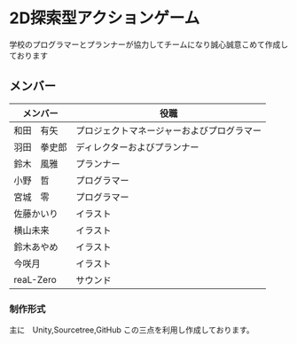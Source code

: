 # 2D探索型アクションゲーム
学校のプログラマーとプランナーが協力してチームになり誠心誠意こめて作成しております

## メンバー
|  メンバー  |  役職  |
| ---- | ---- |
| 和田　有矢  |  プロジェクトマネージャーおよびプログラマー  |
| 羽田　拳史郎  |  ディレクターおよびプランナー  |
|鈴木　風雅 | プランナー|
|小野　哲　| プログラマー |
|宮城　零　| プログラマー　|
|佐藤かいり| イラスト|
|横山未来 | イラスト |
|鈴木あやめ | イラスト |
|今咲月 | イラスト |
| reaL-Zero | サウンド |

### 制作形式
主に　Unity,Sourcetree,GitHub
この三点を利用し作成しております。
